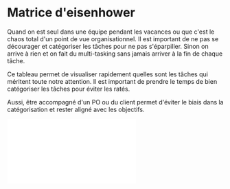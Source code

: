 # Matrice d'eisenhower

Quand on est seul dans une équipe pendant les vacances ou que c'est le chaos total d'un point de vue organisationnel. Il est important de ne pas se décourager et catégoriser les tâches pour ne pas s'éparpiller. Sinon on arrive à rien et on fait du multi-tasking sans jamais arriver à la fin de chaque tâche. 

Ce tableau permet de visualiser rapidement quelles sont les tâches qui méritent toute notre attention. Il est important de prendre le temps de bien catégoriser les tâches pour éviter les ratés. 

Aussi, être accompagné d'un PO ou du client permet d'éviter le biais dans la catégorisation et rester aligné avec les objectifs.

![eisenhower](./eisenhower-matrix.md)
